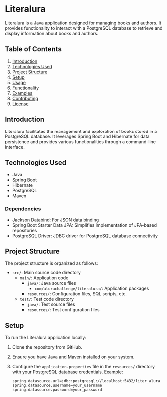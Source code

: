 # Literalura

Literalura is a Java application designed for managing books and authors. It provides functionality to interact with a PostgreSQL database to retrieve and display information about books and authors.

## Table of Contents

1. [Introduction](#introduction)
2. [Technologies Used](#technologies-used)
3. [Project Structure](#project-structure)
4. [Setup](#setup)
5. [Usage](#usage)
6. [Functionality](#functionality)
7. [Examples](#examples)
8. [Contributing](#contributing)
9. [License](#license)

## Introduction

Literalura facilitates the management and exploration of books stored in a PostgreSQL database. It leverages Spring Boot and Hibernate for data persistence and provides various functionalities through a command-line interface.

## Technologies Used

- Java
- Spring Boot
- Hibernate
- PostgreSQL
- Maven

### Dependencies

- Jackson Databind: For JSON data binding
- Spring Boot Starter Data JPA: Simplifies implementation of JPA-based repositories
- PostgreSQL Driver: JDBC driver for PostgreSQL database connectivity

## Project Structure

The project structure is organized as follows:

- `src/`: Main source code directory
  - `main/`: Application code
    - `java/`: Java source files
      - `com/alurachallenge/literalura/`: Application packages
    - `resources/`: Configuration files, SQL scripts, etc.
  - `test/`: Test code directory
    - `java/`: Test source files
    - `resources/`: Test configuration files

## Setup

To run the Literalura application locally:

1. Clone the repository from GitHub.
2. Ensure you have Java and Maven installed on your system.
3. Configure the `application.properties` file in the `resources/` directory with your PostgreSQL database credentials. Example:

   ```properties
   spring.datasource.url=jdbc:postgresql://localhost:5432/liter_alura
   spring.datasource.username=your_username
   spring.datasource.password=your_password
